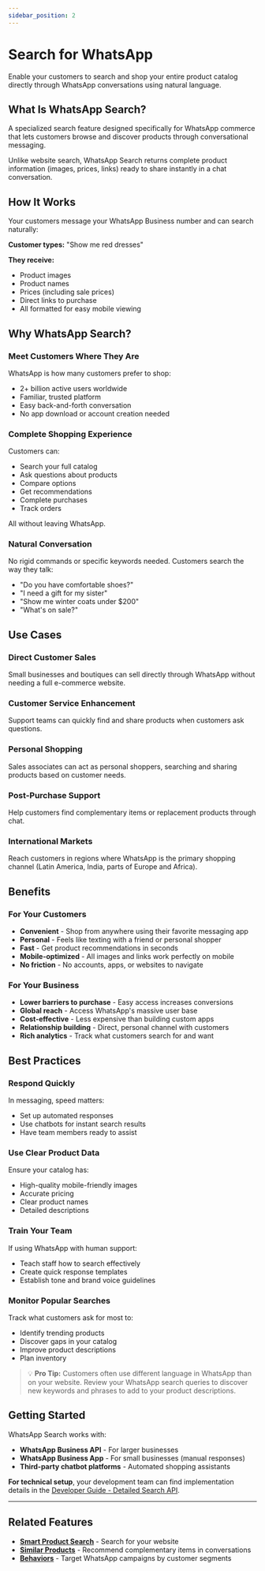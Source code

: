 ```yaml
---
sidebar_position: 2
---
```


# Search for WhatsApp

Enable your customers to search and shop your entire product catalog directly through WhatsApp conversations using natural language.

## What Is WhatsApp Search?

A specialized search feature designed specifically for WhatsApp commerce that lets customers browse and discover products through conversational messaging.

Unlike website search, WhatsApp Search returns complete product information (images, prices, links) ready to share instantly in a chat conversation.

## How It Works

Your customers message your WhatsApp Business number and can search naturally:

**Customer types:** "Show me red dresses"

**They receive:**
- Product images
- Product names
- Prices (including sale prices)
- Direct links to purchase
- All formatted for easy mobile viewing

## Why WhatsApp Search?

### Meet Customers Where They Are

WhatsApp is how many customers prefer to shop:
- 2+ billion active users worldwide
- Familiar, trusted platform
- Easy back-and-forth conversation
- No app download or account creation needed

### Complete Shopping Experience

Customers can:
- Search your full catalog
- Ask questions about products
- Compare options
- Get recommendations
- Complete purchases
- Track orders

All without leaving WhatsApp.

### Natural Conversation

No rigid commands or specific keywords needed. Customers search the way they talk:
- "Do you have comfortable shoes?"
- "I need a gift for my sister"
- "Show me winter coats under $200"
- "What's on sale?"

## Use Cases

### Direct Customer Sales

Small businesses and boutiques can sell directly through WhatsApp without needing a full e-commerce website.

### Customer Service Enhancement

Support teams can quickly find and share products when customers ask questions.

### Personal Shopping

Sales associates can act as personal shoppers, searching and sharing products based on customer needs.

### Post-Purchase Support

Help customers find complementary items or replacement products through chat.

### International Markets

Reach customers in regions where WhatsApp is the primary shopping channel (Latin America, India, parts of Europe and Africa).

## Benefits

### For Your Customers

- **Convenient** - Shop from anywhere using their favorite messaging app
- **Personal** - Feels like texting with a friend or personal shopper
- **Fast** - Get product recommendations in seconds
- **Mobile-optimized** - All images and links work perfectly on mobile
- **No friction** - No accounts, apps, or websites to navigate

### For Your Business

- **Lower barriers to purchase** - Easy access increases conversions
- **Global reach** - Access WhatsApp's massive user base
- **Cost-effective** - Less expensive than building custom apps
- **Relationship building** - Direct, personal channel with customers
- **Rich analytics** - Track what customers search for and want

## Best Practices

### Respond Quickly

In messaging, speed matters:
- Set up automated responses
- Use chatbots for instant search results
- Have team members ready to assist

### Use Clear Product Data

Ensure your catalog has:
- High-quality mobile-friendly images
- Accurate pricing
- Clear product names
- Detailed descriptions

### Train Your Team

If using WhatsApp with human support:
- Teach staff how to search effectively
- Create quick response templates
- Establish tone and brand voice guidelines

### Monitor Popular Searches

Track what customers ask for most to:
- Identify trending products
- Discover gaps in your catalog
- Improve product descriptions
- Plan inventory

> 💡 **Pro Tip:** Customers often use different language in WhatsApp than on your website. Review your WhatsApp search queries to discover new keywords and phrases to add to your product descriptions.

## Getting Started

WhatsApp Search works with:
- **WhatsApp Business API** - For larger businesses
- **WhatsApp Business App** - For small businesses (manual responses)
- **Third-party chatbot platforms** - Automated shopping assistants

**For technical setup**, your development team can find implementation details in the [Developer Guide - Detailed Search API](../../../developer-guide/recommendations-search/search/detailed-search.md).

---

## Related Features

- **[Smart Product Search](./smart-search.md)** - Search for your website
- **[Similar Products](../#-similar-products)** - Recommend complementary items in conversations
- **[Behaviors](../../behaviors/index.md)** - Target WhatsApp campaigns by customer segments
